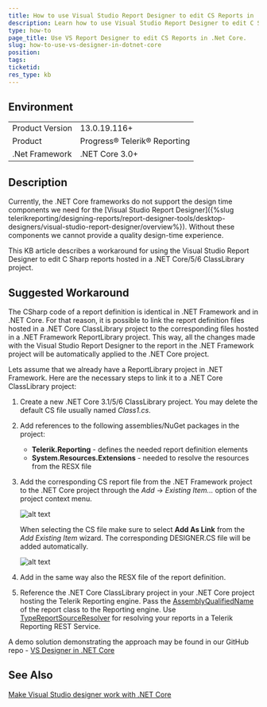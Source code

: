 ```yaml
---
title: How to use Visual Studio Report Designer to edit CS Reports in .Net Core Projects
description: Learn how to use Visual Studio Report Designer to edit C Sharp Reports in .Net Core Projects.
type: how-to
page_title: Use VS Report Designer to edit CS Reports in .Net Core.
slug: how-to-use-vs-designer-in-dotnet-core
position: 
tags: 
ticketid: 
res_type: kb
---
```


## Environment
<table>
	<tbody>
		<tr>
			<td>Product Version</td>
			<td>13.0.19.116+</td>
		</tr>
		<tr>
			<td>Product</td>
			<td>Progress® Telerik® Reporting</td>
		</tr>
		<tr>
			<td>.Net Framework</td>
			<td>.NET Core 3.0+</td>
		</tr>
	</tbody>
</table>


## Description

Currently, the .NET Core frameworks do not support the design time components we need for the [Visual Studio Report Designer]({%slug telerikreporting/designing-reports/report-designer-tools/desktop-designers/visual-studio-report-designer/overview%}). Without these components we cannot provide a quality design-time experience. 

This KB article describes a workaround for using the Visual Studio Report Designer to edit C Sharp reports hosted in a .NET Core/5/6 ClassLibrary project.

## Suggested Workaround

The CSharp code of a report definition is identical in .NET Framework and in .NET Core. For that reason, it is possible to link the report definition files hosted in a .NET Core ClassLibrary project to the corresponding files hosted in a .NET Framework ReportLibrary project. This way, all the changes made with the Visual Studio Report Designer to the report in the .NET Framework project will be automatically applied to the .NET Core project. 

Lets assume that we already have a ReportLibrary project in .NET Framework. Here are the necessary steps to link it to a .NET Core ClassLibrary project:

1. Create a new .NET Core 3.1/5/6 ClassLibrary project. You may delete the default CS file usually named _Class1.cs_. 

2. Add references to the following assemblies/NuGet packages in the project: 

    * __Telerik.Reporting__ - defines the needed report definition elements
    * __System.Resources.Extensions__ - needed to resolve the resources from the RESX file

3. Add the corresponding CS report file from the .NET Framework project to the .NET Core project through the _Add_ -> _Existing Item..._ option of the project context menu. 

	![alt text](https://www.telerik.com/docs/default-source/knowledgebasearticleattachments/reporting/addexistingitem.png?sfvrsn=a3ec3f95_2 "Add Existing Item") 

	When selecting the CS file make sure to select __Add As Link__ from the _Add Existing Item_ wizard. The corresponding DESIGNER.CS file will be added automatically. 

	![alt text](https://www.telerik.com/docs/default-source/knowledgebasearticleattachments/reporting/addaslink.png?sfvrsn=b5e4fd9f_2 "Add As Link") 

4. Add in the same way also the RESX file of the report definition. 

5. Reference the .NET Core ClassLibrary project in your .NET Core project hosting the Telerik Reporting engine. Pass the [AssemblyQualifiedName](https://docs.microsoft.com/en-us/dotnet/api/system.type.assemblyqualifiedname?view=netcore-3.1) of the report class to the Reporting engine. Use [TypeReportSourceResolver](/reporting/api/Telerik.Reporting.Services.TypeReportSourceResolver.html) for resolving your reports in a Telerik Reporting REST Service. 

A demo solution demonstrating the approach may be found in our GitHub repo - [VS Designer in .NET Core](https://github.com/telerik/reporting-samples/tree/master/VS%20designer%20Core)

## See Also

[Make Visual Studio designer work with .NET Core](https://feedback.telerik.com/reporting/1383925-make-visual-studio-designer-work-with-net-core-a-k-a-sdk-style-projects)
